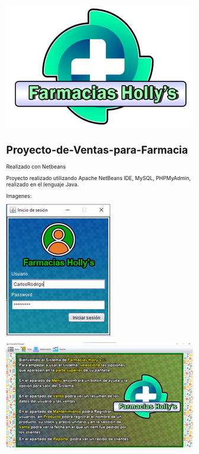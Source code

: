 ![logo](https://github.com/CarlosRodrigo2002/Proyecto-de-Ventas-para-Farmacia/blob/main/preview/logo.png?raw=true)

# Proyecto-de-Ventas-para-Farmacia
Realizado con Netbeans

Proyecto realizado utilizando Apache NetBeans IDE, MySQL, PHPMyAdmin, realizado en el lenguaje Java.

Imagenes:

![img1](https://github.com/CarlosRodrigo2002/Proyecto-de-Ventas-para-Farmacia/blob/main/preview/login.png?raw=true)

![img2](https://github.com/CarlosRodrigo2002/Proyecto-de-Ventas-para-Farmacia/blob/main/preview/sistema.png?raw=true)
